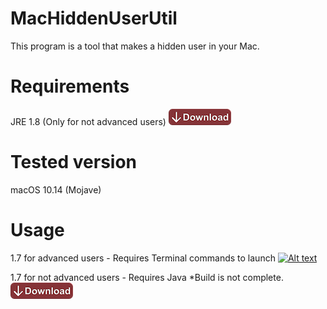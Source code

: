 # MacHiddenUserUtil
This program is a tool that makes a hidden user in your Mac.

# Requirements
JRE 1.8 (Only for not advanced users)
[![Alt text](https://raw.githubusercontent.com/NVTechKorea/MacHiddenUserUtil/master/rs/btn_download.png)](https://java.com)

# Tested version
macOS 10.14 (Mojave)

# Usage
1.7 for advanced users - Requires Terminal commands to launch
[![Alt text](https://raw.githubusercontent.com/NVTechKorea/MacHiddenUserUtil/master/rs/btn_download.png=100x26)](https://raw.githubusercontent.com/NVTechKorea/MacHiddenUserUtil/master/rs/btn_download.png)

1.7 for not advanced users - Requires Java
*Build is not complete.
[![Alt text](https://raw.githubusercontent.com/NVTechKorea/MacHiddenUserUtil/master/rs/btn_download.png)](https://idioms.thefreedictionary.com/not+done)
